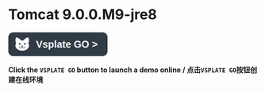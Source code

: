 # Tomcat 9.0.0.M9-jre8

<a href="https://www.vsplate.com/?docker-compose=https://github.com/vsplate/dcenvs/tomcat/9.0.0.M9-jre8"><img alt="VSPLATE GO" src="https://raw.githubusercontent.com/vsplate/images/master/vsgo_btn.png" width="200px"></a>

**Click the `VSPLATE GO` button to launch a demo online / 点击`VSPLATE GO`按钮创建在线环境**